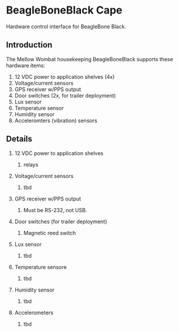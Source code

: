 # BeagleBoneBlack Cape
Hardware control interface for BeagleBone Black.

## Introduction
The Mellow Wombat housekeeping BeagleBoneBlack supports these hardware items:
1. 12 VDC power to application shelves (4x)
1. Voltage/current sensors
1. GPS receiver w/PPS output
1. Door switches (2x, for trailer deployment)
1. Lux sensor
1. Temperature sensor
1. Humidity sensor
1. Acceleromters (vibration) sensors

## Details

1. 12 VDC power to application shelves
    1. relays

1. Voltage/current sensors
    1. tbd

1. GPS receiver w/PPS output
    1. Must be RS-232, not USB.

1. Door switches (for trailer deployment)
    1. Magnetic reed switch

1. Lux sensor
    1. tbd

1. Temperature sensore
    1. tbd

1. Humidity sensor
    1. tbd

1. Accelerometers
    1. tbd

